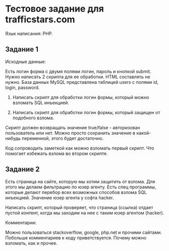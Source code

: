 # Тестовое задание для trafficstars.com

Язык написания: PHP.

## Задание 1

Исходные данные:

Есть логин форма с двумя полями логин, пароль и кнопкой submit.
Нужно написать 2 скрипта для ее обработки. HTML составлять не нужно.
База данных MySQL представлена таблицей users с полями id, login, password.

1. Написать скрипт для обработки логин формы, который можно взломать SQL инъекцией.

2. Написать скрипт для обработки логин формы, который защищен от подобного взлома.

Скрипт должен возвращать значение true/false - авторизован пользователь или нет. Можно просто сохранить значение в какой-нибудь переменной, этого будет достаточно.

Код сопроводить заметкой как можно взломать первый скрипт.
Что помогает избежать взлома во втором скрипте.

## Задание 2

Есть страница на сайте, которую мы хотим защитить от взлома. Для этого мы делаем фильтрацию по юзер агенту. Есть спец программы, которые делают перебор всех возможных способов взлома SQL инъекцией. Значение юзер агента у софта hacker.

Написать скрипт, который проверяет, что страница (ссылка) отдает пустой контент, когда мы заходим на нее с таким юзер агентом (hacker).

Комментарии:

Можно пользоваться stackoverflow, google, php.net и прочими сайтами. Побольше комментариев к коду приветствуется. Почему можно взломать, как и прочее.
